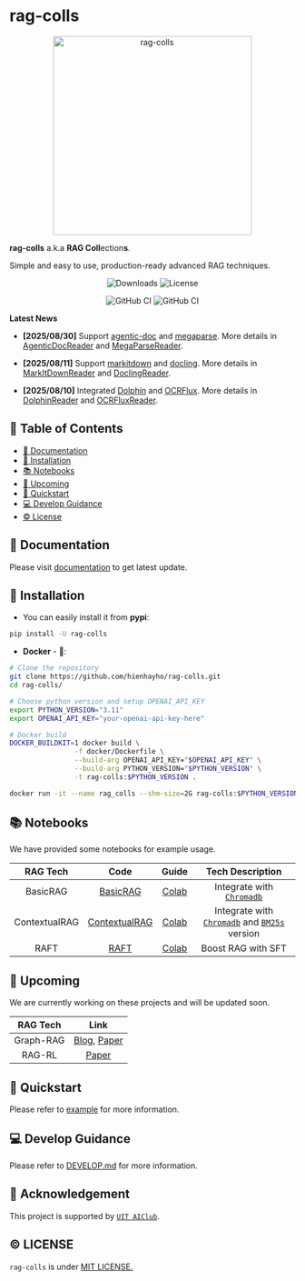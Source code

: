 # rag-colls

<p align="center">
  <img src="assets/rag_colls_v3.png" alt="rag-colls" width="350"/>
</p>

**rag-colls** a.k.a **RAG Coll**ection**s**.

Simple and easy to use, production-ready advanced RAG techniques.

<div align="center">

![Downloads](https://img.shields.io/pypi/dm/rag_colls) ![License](https://img.shields.io/badge/license-MIT-green)

![GitHub CI](https://github.com/hienhayho/rag-colls/actions/workflows/docker-build.yml/badge.svg) ![GitHub CI](https://github.com/hienhayho/rag-colls/actions/workflows/installation-testing.yml/badge.svg)

</div>

**Latest News**

- **[2025/08/30]** Support [agentic-doc](https://github.com/landing-ai/agentic-doc) and [megaparse](https://github.com/QuivrHQ/MegaParse). More details in [AgenticDocReader](./rag_colls/processors/readers/multi/agentic_doc) and [MegaParseReader](./rag_colls/processors/readers/multi/megaparse).

- **[2025/08/11]** Support [markitdown](https://github.com/microsoft/markitdown) and [docling](https://github.com/docling-project/docling). More details in [MarkItDownReader](./rag_colls/processors/readers/multi/markitdown) and [DoclingReader](./rag_colls/processors/readers/multi/docling).
- **[2025/08/10]** Integrated [Dolphin](https://github.com/bytedance/Dolphin) and [OCRFlux](https://github.com/chatdoc-com/OCRFlux). More details in [DolphinReader](./rag_colls/processors/readers/multi/dolphin) and [OCRFluxReader](./rag_colls/processors/readers/multi/ocrflux).

## 📑 Table of Contents

- [📖 Documentation](#-documentation)
- [🔧 Installation](#-installation)
- [📚 Notebooks](#-notebooks)
- [🚀 Upcoming](#-upcoming)
- [🎉 Quickstart](#-quickstart)
- [💻 Develop Guidance](#-develop-guidance)
- [©️ License](#️-license)

## 📖 Documentation

Please visit [documentation](https://rag-colls.readthedocs.io/en/latest/) to get latest update.

## 🔧 Installation

- You can easily install it from **pypi**:

```bash
pip install -U rag-colls
```

- **Docker** - 🐳:

```bash
# Clone the repository
git clone https://github.com/hienhayho/rag-colls.git
cd rag-colls/

# Choose python version and setup OPENAI_API_KEY
export PYTHON_VERSION="3.11"
export OPENAI_API_KEY="your-openai-api-key-here"

# Docker build
DOCKER_BUILDKIT=1 docker build \
                -f docker/Dockerfile \
                --build-arg OPENAI_API_KEY="$OPENAI_API_KEY" \
                --build-arg PYTHON_VERSION="$PYTHON_VERSION" \
                -t rag-colls:$PYTHON_VERSION .

docker run -it --name rag_colls --shm-size=2G rag-colls:$PYTHON_VERSION
```

## 📚 Notebooks

We have provided some notebooks for example usage.

|   RAG Tech    |                      Code                      |                                       Guide                                        |                                                            Tech Description                                                            |
| :-----------: | :--------------------------------------------: | :--------------------------------------------------------------------------------: | :------------------------------------------------------------------------------------------------------------------------------------: |
|   BasicRAG    |     [BasicRAG](./rag_colls/rags/basic_rag)     | [Colab](https://colab.research.google.com/drive/19hzGSQqx-LIsSbnNkV71ipRAIiFingvP) |                             Integrate with [`Chromadb`](rag_colls/databases/vector_databases/chromadb.py)                              |
| ContextualRAG | [ContextualRAG](rag_colls/rags/contextual_rag) | [Colab](https://colab.research.google.com/drive/1vT2Wl8FzYt25_4CMMg-2vcF4y17iTSjO) | Integrate with [`Chromadb`](rag_colls/databases/vector_databases/chromadb.py) and [`BM25s`](rag_colls/databases/bm25/bm25s.py) version |
| RAFT | [RAFT](./rag_colls/rags/raft) | [Colab](https://colab.research.google.com/drive/1U-jHS0DVBiih0sn0c-eL4uVoFtFG1uzl) | Boost RAG with SFT |

## 🚀 Upcoming

We are currently working on these projects and will be updated soon.

| RAG Tech |                                                                                Link                                                                                 |
| :------: | :-----------------------------------------------------------------------------------------------------------------------------------------------------------------: |
| Graph-RAG | [Blog](https://microsoft.github.io/graphrag/), [Paper](https://arxiv.org/pdf/2404.16130) |
|  RAG-RL  |                                                              [Paper](https://arxiv.org/pdf/2503.12759)                                                              |

## 🎉 Quickstart

Please refer to [example](./examples) for more information.

## 💻 Develop Guidance

Please refer to [DEVELOP.md](./DEVELOP.md) for more information.

## 💎 Acknowledgement

This project is supported by [`UIT AIClub`](https://aiclub.uit.edu.vn/).

## ©️ LICENSE

`rag-colls` is under [MIT LICENSE.](./LICENSE)
